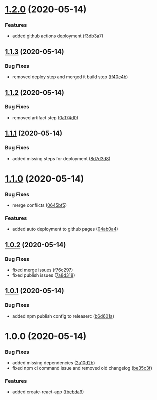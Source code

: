 # [1.2.0](https://github.com/abdelrahmanahmed/semantic-release-example/compare/v1.1.3...v1.2.0) (2020-05-14)


### Features

* added github actions deployment ([f3db3a7](https://github.com/abdelrahmanahmed/semantic-release-example/commit/f3db3a7c13831b54f2192be25b986a02d91da967))

## [1.1.3](https://github.com/abdelrahmanahmed/semantic-release-example/compare/v1.1.2...v1.1.3) (2020-05-14)


### Bug Fixes

* removed deploy step and merged it  build step ([ff40c4b](https://github.com/abdelrahmanahmed/semantic-release-example/commit/ff40c4bfe4bb1f28e8a9170b817a5893c6889dff))

## [1.1.2](https://github.com/abdelrahmanahmed/semantic-release-example/compare/v1.1.1...v1.1.2) (2020-05-14)


### Bug Fixes

* removed artifact step ([0a174d0](https://github.com/abdelrahmanahmed/semantic-release-example/commit/0a174d08994eb4738495fb84762d81c0e5ea10c6))

## [1.1.1](https://github.com/abdelrahmanahmed/semantic-release-example/compare/v1.1.0...v1.1.1) (2020-05-14)


### Bug Fixes

* added missing steps for deployment ([8d7d3d8](https://github.com/abdelrahmanahmed/semantic-release-example/commit/8d7d3d8afa673d4ce0b1299c1caa857f845db6cc))

# [1.1.0](https://github.com/abdelrahmanahmed/semantic-release-example/compare/v1.0.2...v1.1.0) (2020-05-14)


### Bug Fixes

* merge conflicts ([0645bf5](https://github.com/abdelrahmanahmed/semantic-release-example/commit/0645bf5b31f6fe0901e6a5c06a96ac32627e0df0))


### Features

* added auto deployment to github pages ([04ab0a4](https://github.com/abdelrahmanahmed/semantic-release-example/commit/04ab0a4be3d90f1ce6f5e9655eda59d4246db938))

## [1.0.2](https://github.com/abdelrahmanahmed/semantic-release-example/compare/v1.0.1...v1.0.2) (2020-05-14)


### Bug Fixes

* fixed merge issues ([f76c297](https://github.com/abdelrahmanahmed/semantic-release-example/commit/f76c2976cf0aa4dff470de4b2c15947451b26cc8))
* fixed publish issues ([7a8d318](https://github.com/abdelrahmanahmed/semantic-release-example/commit/7a8d31862774370bd17f6ea164da5d6f1b30b979))

## [1.0.1](https://github.com/abdelrahmanahmed/semantic-release-example/compare/v1.0.0...v1.0.1) (2020-05-14)


### Bug Fixes

* added npm publish config to releaserc ([b6d601a](https://github.com/abdelrahmanahmed/semantic-release-example/commit/b6d601a8e3d5249cc14bcfbbb8a4cb9155cd61f9))

# 1.0.0 (2020-05-14)


### Bug Fixes

* added missing dependencies ([2a10d2b](https://github.com/abdelrahmanahmed/semantic-release-example/commit/2a10d2ba997587e948472cbd58198b63fbd1e1f8))
* fixed npm ci command issue and removed old changelog ([be35c3f](https://github.com/abdelrahmanahmed/semantic-release-example/commit/be35c3f51cfe959c9d5740e28f74d0db9d703e97))


### Features

* added create-react-app ([fbebda9](https://github.com/abdelrahmanahmed/semantic-release-example/commit/fbebda91d8462641c5d428e198f575776a2f008e))
